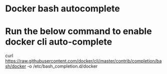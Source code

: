 # Docker bash autocomplete

# Run the below command to enable docker cli auto-complete
  curl https://raw.githubusercontent.com/docker/cli/master/contrib/completion/bash/docker -o /etc/bash_completion.d/docker
